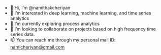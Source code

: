 - 👋 Hi, I’m @namithakcheriyan
- 👀 I’m interested in deep learning, machine learning, and time series analytics
- 🌱 I’m currently exploring process analytics
- 💞️ I’m looking to collaborate on projects based on high frequency time series data.
- 📫 You can reach me through my personal mail ID: namicheriyan@gmail.com

<!---
namithakcheriyan/namithakcheriyan is a ✨ special ✨ repository because its `README.md` (this file) appears on your GitHub profile.
You can click the Preview link to take a look at your changes.
--->
